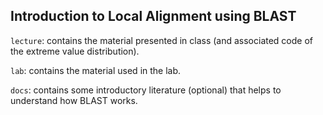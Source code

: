 ## Introduction to Local Alignment using BLAST

`lecture`: contains the material presented in class (and associated code of the extreme value distribution).

`lab`: contains the material used in the lab.

`docs`: contains some introductory literature (optional) that helps to understand how BLAST works.
